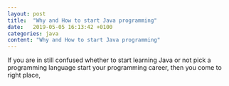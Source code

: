 ```yaml
---
layout: post
title:  "Why and How to start Java programming"
date:   2019-05-05 16:13:42 +0100
categories: java
content: "Why and How to start Java programming"
---
```


<p class="post-content">
If you are in still confused  whether to start  learning Java or not pick a programming language  start your programming career, then you come to right place, 
</p>

<!-- <span class="file-name">Main.java</span>
 <pre><code class="java">
    class Simple{  
        public static void main(String args[]){  
            System.out.println("Hello Java");  
        }  
    } 
  </code></pre> -->
